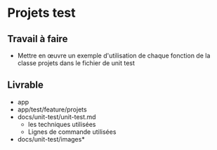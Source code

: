 # Projets test
## Travail à faire

- Mettre en œuvre un exemple d'utilisation de chaque fonction de la classe projets dans le fichier de unit test 

## Livrable

- app
- app/test/feature/projets
- docs/unit-test/unit-test.md
  - les techniques utilisées
  - Lignes de commande utilisées
- docs/unit-test/images*
